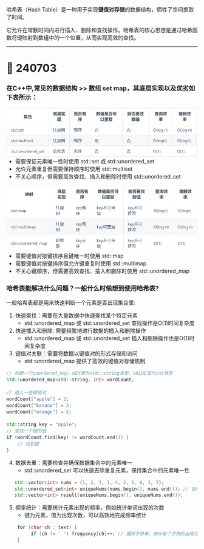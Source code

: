 
哈希表（Hash Table）是一种用于实现**键值对存储**的数据结构，牺牲了空间换取了时间。

它允许在常数时间内进行插入、删除和查找操作。哈希表的核心思想是通过哈希函数将键映射到数组中的一个位置，从而实现高效的查找。

<hr>

# :memo: 240703 

### 在C++中,常见的数据结构 >> 数组 set map，其底层实现以及优劣如下表所示：

<img src="https://github.com/Youn8ch/Leaning_notes/blob/master/imgsource/img.png" alt="img" style="float: left;" />
   
   * 需要保证元素唯一性时使用 std::set 或 std::unordered_set
   * 允许元素重复但需要保持顺序时使用 std::multiset
   * 不关心顺序，但需要高效查找、插入和删除时使用 std::unordered_set

<img src="https://github.com/Youn8ch/Leaning_notes/blob/master/imgsource/img_1.png" alt="img" style="float: left;" />

   * 需要键值对按键排序且键唯一时使用 std::map
   * 需要键值对按键排序但允许键重复时使用 std::multimap
   * 不关心键顺序，但需要高效查找、插入和删除时使用 std::unordered_map

### 哈希表能解决什么问题？一般什么时候想到使用哈希表?

一般哈希表都是用来快速判断一个元素是否出现集合里:

1. 快速查找：需要在大量数据中快速查找某个特定元素 
   * std::unordered_map 或 std::unordered_set 查找操作是O(1)时间复杂度
2. 快速插入和删除: 需要频繁地进行数据的插入和删除操作 
   * std::unordered_map 或 std::unordered_set 插入和删除操作也是O(1)时间复杂度
3. 键值对关联：需要将数据以键值对的形式存储和访问  
   * std::unordered_map 提供了高效的键值对存储机制

```cpp
// 创建一个unordered_map，KEY键为std::string类型，VALUE值为int类型
std::unordered_map<std::string, int> wordCount;

// 插入一些键值对
wordCount["apple"] = 2; 
wordCount["banana"] = 3; 
wordCount["orange"] = 5; 

std::string key = "apple"; 
// 查找一个键的值
if (wordCount.find(key) != wordCount.end()) {
    // 找到键
}
```
4. 数据去重：需要检查并确保数据集合中的元素唯一 
   * std::unordered_set 可以快速去除重复元素，保持集合中的元素唯一性
```cpp
   std::vector<int> nums = {1, 2, 3, 1, 4, 2, 5, 6, 3, 7};
   std::unordered_set<int> uniqueNums(nums.begin(), nums.end()); // 自动去除重复元素，所以uniqueNums中只会包含唯一的元素
   std::vector<int> result(uniqueNums.begin(), uniqueNums.end());
```
5. 频率统计：需要统计元素出现的频率，例如统计单词出现的次数
   * 键为元素，值为出现次数，可以高效地完成频率统计
```cpp
    for (char ch : text) { 
         if (ch != ' ') frequency[ch]++; // 遍历字符串，统计每个字符的出现次数
    } 
```
